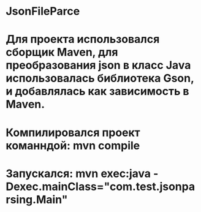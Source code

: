 # JsonFileParce
# Для проекта использовался сборщик Maven, для преобразования json в класс Java использовалась библиотека Gson, и добавлялась как зависимость в Maven.
# Компилировался проект команндой: mvn compile
# Запускался: mvn exec:java -Dexec.mainClass="com.test.jsonparsing.Main"
